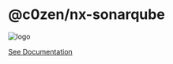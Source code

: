 # @c0zen/nx-sonarqube

![logo](https://i.ibb.co/R0bzqtP/nx-sonarqube.png)

[See Documentation](https://github.com/C0ZEN/nx-sonarqube)
